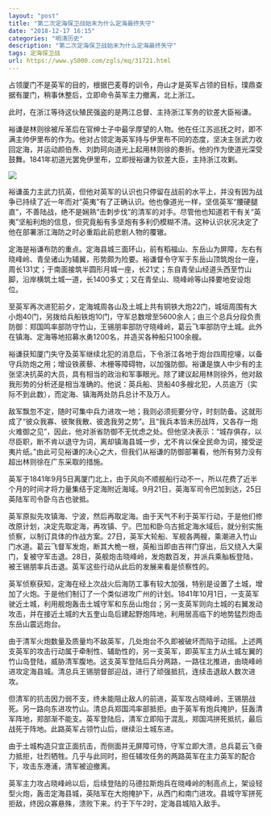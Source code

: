 ```yaml
---
layout: "post"
title: "第二次定海保卫战始末为什么定海最终失守"
date: "2018-12-17 16:15"
categories: "明清历史"
description: "第二次定海保卫战始末为什么定海最终失守"
tags: 定海保卫战
url: https://www.y5000.com/zgls/mq/31721.html
---
```






占领厦门不是英军的目的，根据巴麦尊的训令，舟山才是英军占领的目标，璞鼎查据有厦门，稍事休整后，立即命令英军主力撤离，北上浙江。

此时，在浙江等待这伙殖民强盗的是两江总督、主持浙江军务的钦差大臣裕谦。

裕谦是林则徐被斥革后在官绅士子中最孚厚望的人物。他在任江苏巡抚之时，即不满主帅伊里布的作为。他对占领定海英军持与伊里布不同的态度，坚决主张武力收回定海，并运动颜伯焘、刘韵珂向道光上起用林则徐的奏折。他的作为使道光深受鼓舞。1841年初道光罢免伊里布，立即授裕谦为钦差大臣，主持浙江攻剿。

![](https://img.y5000.com/uploads/allimg/180730/8-1PI01520125P.jpg)

裕谦虽力主武力抗英，但他对英军的认识也只停留在战前的水平上，并没有因为战争已持续了近一年而对“英夷”有了正确认识。他也像道光一样，坚信英军“腰硬腿直”，不善陆战，绝不是娴熟“击刺步伐”的清军的对手。尽管他也知道若干有关“英夷”坚船利炮的信息，但究竟船有多坚炮有多利仍模糊不清。这种认识状况决定了他在部署浙江海防之时必重蹈此前悲剧人物的覆辙。

定海是裕谦布防的重点。定海县城三面环山，前有稻福山、东岳山为屏障，左右有晓峰岭、青垒诸山为辅翼，形势颇为险要。裕谦督令守军于东岳山顶筑炮台一座，周长131丈；于南面接筑半圆形月城一座，长21丈；东自青垒山经道头西至竹山脚，沿岸横筑土城一道，长1400多丈；又在青垒山、晓峰岭等山择要地安设炮位。

至英军再次进犯前夕，定海城周各山及土城上共有铜铁大炮22门，城垣周围有大小炮40门，另拨给兵船铁炮10门，守军总数增至5600余人；由三个总兵分段负责防御：郑国鸣率部防守竹山，王锡朋率部防守晓峰岭，葛云飞率部防守土城。此外在镇海、定海等地招募水勇1200名，并造买各种船只100余艘。

裕谦获知厦门失守及英军继续北犯的消息后，下令浙江各地于炮台四周挖壕，以备守兵防炮之用；增设铁蒺藜、木栅等障碍物，以加强防御。裕谦是旗人中少有的主张坚决抗英的大员，具有相当的政治和军事眼光。除了建议起用林则徐外，他对敌我形势的分析还是相当准确的。他说：英兵船、货船40多艘北犯，人员逾万（实际不到此数），而定海、镇海两处防兵总计不及万人。

敌军飘忽不定，随时可集中兵力进攻一地；我则必须扼要分守，时刻防备。这就形成了“彼众我寡、彼聚我散、彼逸我劳之势”。且“我兵本皆未历战阵，又各存一炮火难御之见”，因此，他对浙省防御不无忧虑之处。但他坚决表示：“城存俱存，以尽臣职，断不肯以退守为词，离却镇海县城一步，尤不肯以保全民命为词，接受逆夷片纸。”由此可见裕谦的决心之大，但我们从裕谦的防御部署看，他所有努力没有超出林则徐在广东采取的措施。

英军于1841年9月5日离厦门北上，由于风向不顺舰船行动不一，所以花费了近半个月的时间才将力量集结于定海附近海域。9月21日，英海军司令巴加到达，25日英陆军司令卧乌古也驶抵。

英军原拟先攻镇海、宁波，然后再取定海。由于天气不利于英军行动，于是他们修改原计划，决定先取定海，再攻镇、宁。巴加和卧乌古抵定海水域后，就分别实施侦察，以制订具体的作战方案。27日，英军大轮船、军舰各两艘，乘潮进入竹山门水道。葛云飞督军发炮，断其大桅一根，英船当即由吉祥门穿出，后又绕入大渠门，复被守军击退。28日，英舰炮击晓峰岭，发炮数百发，并派兵乘舢板登陆，被王锡朋率兵击退。英军这些行动从此后的发展来看是侦察性的。

英军侦察获知，定海在经上次战火后海防工事有较大加强，特别是设置了土城，增加了火炮。于是他们制订了一个类似进攻广州的计划。1841年10月1日，一支英军驶近土城，利用舰炮轰击土城守军和东岳山炮台；另一支英军则向土城的右翼发动攻击，并在接近土城的大五奎山岛后建起野炮阵地，利用居高临下的地势猛烈炮击东岳山震远炮台。

由于清军火炮数量及质量均不敌英军，几处炮台不久即被破坏而陷于动摇。上述两支英军的攻击行动属于牵制性、辅助性的，另一支英军，即英军主力从土城左翼的竹山岛登陆，威胁清军腹地。这支英军登陆后兵分两路，一路往北推进，由晓峰岭进攻定海县城。清总兵王锡朋督部迎战，进行了顽强抵抗，连续击退敌人数次进攻。

但清军的抗击因力弱不支，终未能阻止敌人的前进，英军攻占晓峰岭，王锡朋战死。另一路向东进攻竹山。清总兵郑国鸿率部抵拒。由于英军有炮兵掩护，狂轰清军阵地，郑部渐不能支。英军登陆后，清军立即陷于混乱，郑国鸿拼死抵抗，最后战死于阵地。此路英军占领竹山后，继续沿土城东进。

由于土城构造只宜正面抗击，而侧面并无屏障可恃，守军立即大溃，总兵葛云飞奋力抵拒，壮烈牺牲。几乎与此同时，担任辅攻任务的两路英军在主力英军的配合下，攻击东港浦，清军被迫撤离。

英军主力攻占晓峰岭以后，后续登陆的马德拉斯炮兵在晓峰岭的制高点上，架设轻型火炮，轰击定海县城，英陆军在大炮掩护下，从西门和南门进攻。县城守军拼死拒敌，终因众寡悬殊，溃败下来。约于下午2时，定海县城陷入敌手。
